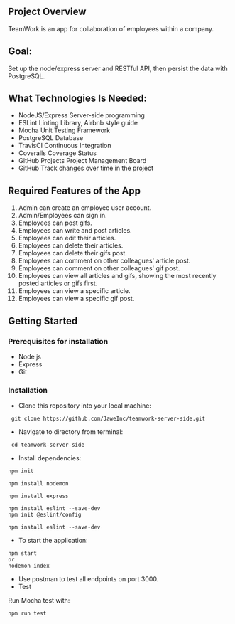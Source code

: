 ## **Project Overview**

TeamWork​ is an app for collaboration of employees within a company.

## **Goal:**

Set up the node/express server and RESTful API, then persist the data with PostgreSQL.

## **What Technologies Is Needed:**

*   NodeJS/Express Server-side programming
*   ESLint Linting Library, Airbnb style guide
*   Mocha Unit Testing Framework
*   PostgreSQL Database
*   TravisCI Continuous Integration 
*   Coveralls Coverage Status
*   GitHub Projects Project Management Board
*   GitHub Track changes over time in the project

## **Required Features of the App**

1.  Admin can create an employee user account.
2.  Admin/Employees can sign in.
3.  Employees can post gifs.
4.  Employees can write and post articles.
5.  Employees can edit their articles.
6.  Employees can delete their articles.
7.  Employees can delete their gifs post.
8.  Employees can comment on other colleagues' article post.
9.  Employees can comment on other colleagues' gif post.
10.  Employees can view all articles and gifs, showing the most recently posted articles or gifs first.
11.  Employees can view a specific article.
12.  Employees can view a specific gif post.

## **Getting Started**

### **Prerequisites for installation**

*   Node js
*   Express
*   Git

### **Installation**

*   Clone this repository into your local machine:

```plaintext
 git clone https://github.com/JaweInc/teamwork-server-side.git
```

*   Navigate to directory from terminal:

```plaintext
 cd teamwork-server-side
```

*   Install dependencies: 

```plaintext
npm init
```

```plaintext
npm install nodemon
```

```plaintext
npm install express
```

```plaintext
npm install eslint --save-dev
npm init @eslint/config
```

```plaintext
npm install eslint --save-dev
```

*   To start the application:

```plaintext
npm start
or
nodemon index
```

*   Use postman to test all endpoints on port 3000.
*   Test

Run Mocha test with:

```plaintext
npm run test
```

